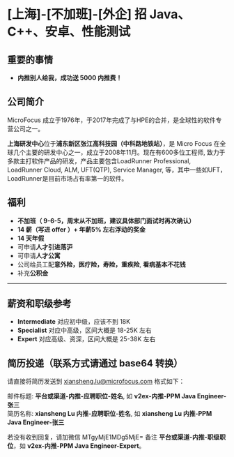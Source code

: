 # [上海]-[不加班]-[外企] 招 Java、C++、安卓、性能测试

## 重要的事情

-  **内推别人给我，成功送 5000 内推费！**

## 公司简介

MicroFocus 成立于1976年，于2017年完成了与HPE的合并，是全球性的软件专营公司之一。

**上海研发中心**位于**浦东新区张江高科技园（中科路地铁站）**，是 Micro Focus 在全球几个主要的研发中心之一，成立于2008年11月。现在有600多位工程师, 致力于多款主打软件产品的研发，产品主要包含LoadRunner Professional, LoadRunner Cloud, ALM, UFT(QTP), Service Manager, 等，其中一些如UFT，LoadRunner是目前市场占有率第一的软件。

## 福利

- **不加班（ 9-6-5，周末从不加班，建议具体部门面试时再次确认）**
- **14 薪（写进 offer ）+ 年薪5% 左右浮动的奖金**
- **14 天年假**
- 可申请**人才引进落沪**
- 可申请**人才公寓**
- 公司给员工配**意外险，医疗险，寿险，重疾险**, **看病基本不花钱**
- 补充**公积金**
----

##  薪资和职级参考

- **Intermediate** 对应初中级，应该不到 18K
- **Specialist** 对应中高级，区间大概是 18-25K 左右
- **Expert** 对应高级、资深，区间大概是 25-38K 左右

## 简历投递（联系方式请通过 base64 转换）

请直接将简历发送到 [xiansheng.lu@microfocus.com](mailto:xiansheng.lu@microfocus.com) 格式如下：

邮件标题: **平台或渠道-内推-应聘职位-姓名**, 如 **v2ex-内推-PPM Java Engineer-张三**  
简历名称: **xiansheng Lu 内推-应聘职位-姓名**, 如 **xiansheng Lu 内推-PPM Java Engineer-张三**

若没有收到回复，请加微信 MTgyMjE1MDg5MjE= 备注 **平台或渠道-内推-职级职位**，如 **v2ex-内推-PPM Java Engineer-Expert**。
